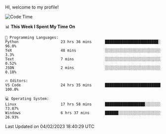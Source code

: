HI, welcome to my profile!
<!--START_SECTION:waka-->
![Code Time](http://img.shields.io/badge/Code%20Time-447%20hrs%2026%20mins-blue)

📊 **This Week I Spent My Time On** 

```text
💬 Programming Languages: 
Python                   23 hrs 36 mins      ████████████████████████░   96.0% 
TeX                      48 mins             ░░░░░░░░░░░░░░░░░░░░░░░░░   3.3% 
Text                     7 mins              ░░░░░░░░░░░░░░░░░░░░░░░░░   0.52% 
JSON                     2 mins              ░░░░░░░░░░░░░░░░░░░░░░░░░   0.18%

🔥 Editors: 
VS Code                  24 hrs 35 mins      █████████████████████████   100.0%

💻 Operating System: 
Linux                    17 hrs 58 mins      ██████████████████░░░░░░░   73.07% 
Windows                  6 hrs 37 mins       ██████░░░░░░░░░░░░░░░░░░░   26.93%

```


 Last Updated on 04/02/2023 18:40:29 UTC
<!--END_SECTION:waka-->
